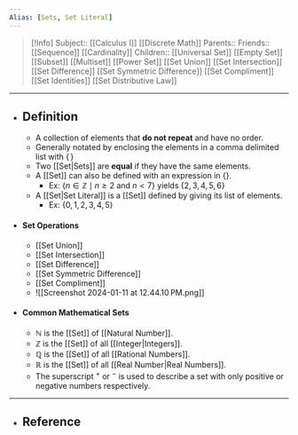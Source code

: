 ```yaml
---
Alias: [Sets, Set Literal]
---
```

> [!Info]
> Subject:: [[Calculus I]] [[Discrete Math]]
> Parents:: 
> Friends:: [[Sequence]]  [[Cardinality]]
> Children:: [[Universal Set]] [[Empty Set]] [[Subset]] [[Multiset]] [[Power Set]] [[Set Union]] [[Set Intersection]] [[Set Difference]] [[Set Symmetric Difference]] [[Set Compliment]] [[Set Identities]] [[Set Distributive Law]]
---
- ## Definition
	- A collection of elements that **do not repeat** and have no order.
	- Generally notated by enclosing the elements in a comma delimited list with $\{\,\}$
	- Two [[Set|Sets]] are **equal** if they have the same elements.
	- A [[Set]] can also be defined with an expression in $\{  \}$.
		- Ex: $\{ n \in \mathbb{Z}\mid n\geq 2 \text{ and }n<7 \}$ yields $\{ 2,3,4,5,6 \}$
	- A [[Set|Set Literal]] is a [[Set]] defined by giving its list of elements.
		- Ex: $\{ 0,1,2,3,4,5 \}$
- #### Set Operations
	- [[Set Union]]
	- [[Set Intersection]]
	- [[Set Difference]]
	- [[Set Symmetric Difference]]
	- [[Set Compliment]]
	- ![[Screenshot 2024-01-11 at 12.44.10 PM.png]]
- #### Common Mathematical Sets
	- $\mathbb{N}$ is the [[Set]] of [[Natural Number]].
	- $\mathbb{Z}$ is the [[Set]] of all [[Integer|Integers]].
	- $\mathbb{Q}$ is the [[Set]] of all [[Rational Numbers]].
	- $\mathbb{R}$ is the [[Set]] of all [[Real Number|Real Numbers]].
	- The superscript $^+$ or $^-$ is used to describe a set with only positive or negative numbers respectively. 
---
- ## Reference